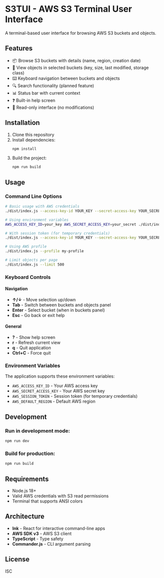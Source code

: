 # S3TUI - AWS S3 Terminal User Interface

A terminal-based user interface for browsing AWS S3 buckets and objects.

## Features

- 📦 Browse S3 buckets with details (name, region, creation date)
- 📄 View objects in selected buckets (key, size, last modified, storage class)
- ⌨️ Keyboard navigation between buckets and objects
- 🔍 Search functionality (planned feature)
- 📊 Status bar with current context
- ❓ Built-in help screen
- 🔧 Read-only interface (no modifications)

## Installation

1. Clone this repository
2. Install dependencies:
   ```bash
   npm install
   ```
3. Build the project:
   ```bash
   npm run build
   ```

## Usage

### Command Line Options

```bash
# Basic usage with AWS credentials
./dist/index.js --access-key-id YOUR_KEY --secret-access-key YOUR_SECRET --region us-west-2

# Using environment variables
AWS_ACCESS_KEY_ID=your_key AWS_SECRET_ACCESS_KEY=your_secret ./dist/index.js

# With session token (for temporary credentials)
./dist/index.js --access-key-id YOUR_KEY --secret-access-key YOUR_SECRET --session-token YOUR_TOKEN

# Using AWS profile
./dist/index.js --profile my-profile

# Limit objects per page
./dist/index.js --limit 500
```

### Keyboard Controls

#### Navigation
- **↑/↓** - Move selection up/down
- **Tab** - Switch between buckets and objects panel
- **Enter** - Select bucket (when in buckets panel)
- **Esc** - Go back or exit help

#### General
- **?** - Show help screen
- **r** - Refresh current view
- **q** - Quit application
- **Ctrl+C** - Force quit

### Environment Variables

The application supports these environment variables:
- `AWS_ACCESS_KEY_ID` - Your AWS access key
- `AWS_SECRET_ACCESS_KEY` - Your AWS secret key
- `AWS_SESSION_TOKEN` - Session token (for temporary credentials)
- `AWS_DEFAULT_REGION` - Default AWS region

## Development

### Run in development mode:
```bash
npm run dev
```

### Build for production:
```bash
npm run build
```

## Requirements

- Node.js 18+
- Valid AWS credentials with S3 read permissions
- Terminal that supports ANSI colors

## Architecture

- **Ink** - React for interactive command-line apps
- **AWS SDK v3** - AWS S3 client
- **TypeScript** - Type safety
- **Commander.js** - CLI argument parsing

## License

ISC